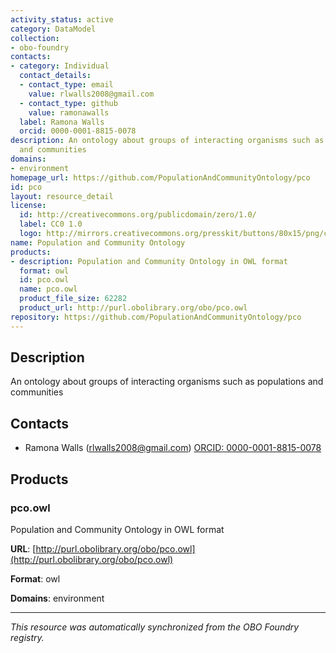 ```yaml
---
activity_status: active
category: DataModel
collection:
- obo-foundry
contacts:
- category: Individual
  contact_details:
  - contact_type: email
    value: rlwalls2008@gmail.com
  - contact_type: github
    value: ramonawalls
  label: Ramona Walls
  orcid: 0000-0001-8815-0078
description: An ontology about groups of interacting organisms such as populations
  and communities
domains:
- environment
homepage_url: https://github.com/PopulationAndCommunityOntology/pco
id: pco
layout: resource_detail
license:
  id: http://creativecommons.org/publicdomain/zero/1.0/
  label: CC0 1.0
  logo: http://mirrors.creativecommons.org/presskit/buttons/80x15/png/cc-zero.png
name: Population and Community Ontology
products:
- description: Population and Community Ontology in OWL format
  format: owl
  id: pco.owl
  name: pco.owl
  product_file_size: 62282
  product_url: http://purl.obolibrary.org/obo/pco.owl
repository: https://github.com/PopulationAndCommunityOntology/pco
---
```

## Description

An ontology about groups of interacting organisms such as populations and communities

## Contacts

- Ramona Walls (rlwalls2008@gmail.com) [ORCID: 0000-0001-8815-0078](https://orcid.org/0000-0001-8815-0078)

## Products

### pco.owl

Population and Community Ontology in OWL format

**URL**: [http://purl.obolibrary.org/obo/pco.owl](http://purl.obolibrary.org/obo/pco.owl)

**Format**: owl

**Domains**: environment

---

*This resource was automatically synchronized from the OBO Foundry registry.*